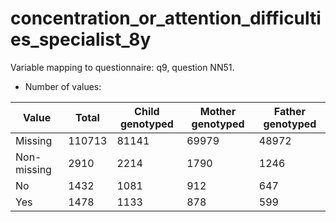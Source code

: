 # concentration_or_attention_difficulties_specialist_8y
Variable mapping to questionnaire: q9, question NN51.
- Number of values:

| Value | Total | Child genotyped | Mother genotyped | Father genotyped |
| ----- | ----- | --------------- | ---------------- | ---------------- |
| Missing | 110713 | 81141 | 69979 | 48972 |
| Non-missing | 2910 | 2214 | 1790 | 1246 |
| No | 1432 | 1081 | 912 |647 |
| Yes | 1478 | 1133 | 878 |599 |



